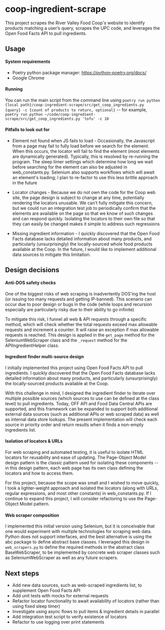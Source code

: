 # coop-ingredient-scrape
This project scrapes the River Valley Food Coop's website to identify products matching a user’s query, scrapes the UPC code, and leverages the Open Food Facts API to pull ingredients.

## Usage

#### System requirements
* Poetry python package manager: https://python-poetry.org/docs/
* Google Chrome 

#### Running
You can run the main script from the command line using `poetry run python {local path}/coop-ingredient-scrape/src/get_coop_ingredients.py {query} -c {count of products to return, optional}` -- for example, `poetry run python ~/code/coop-ingredient-scrape/src/get_coop_ingredients.py 'tofu' -c 10`

#### Pitfalls to look out for

* Element not found when JS fails to load - Occasionally, the Javascript from a page may fail to fully load before we search for the element. When this occurs, the locator will fail to find the element (most elements are dynamically generated). Typically, this is resolved by re-running the program. The sleep timer settings which determine how long we wait before searching for the element can also be adjusted in web_constants.py. Selenium also supports workflows which will await an element's loading; I plan to re-factor to use this less brittle approach in the future

* Locator changes - Because we do not own the code for the Coop web site, the page design is subject to change at any time, potentially rendering the locators unusable. We can't fully mitigate this concern, but we could run an integration test job to periodically confirm that the elements are available on the page so that we know of such changes and can respond quickly. Isolating the locators to their own file so that they can easily be changed makes it simple to address such regressions

* Missing ingredient information - I quickly discovered that the Open Food Facts database lacks detailed information about many products, and particularly (unsurprisingly) the locally-sourced whole food products available at the Coop. In the future, I would like to implement additional data sources to mitigate this limitation.  

## Design decisions

#### Anti-DOS safety checks
One of the biggest risks of web scraping is inadvertently DOS'ing the host (or issuing too many requests and getting IP-banned). This scenario can occur due to poor design or bugs in the code (while loops and recursion especially are particularly risky due to their ability to go infinite)

To mitigate this risk, I funnel all web & API requests through a specific method, which will check whether the total requests exceed max allowable requests and increment a counter. It will raise an exception if max allowable requests is reached. This design is applied in the `get_page` method for the SeleniumWebScraper class and the `_request` method for the APIIngredientHelper class. 

#### Ingredient finder multi-source design
I initially implemented this project using Open Food Facts API to pull ingredients. I quickly discovered that the Open Food Facts database lacks detailed information about many products, and particularly (unsurprisingly) the locally-sourced products available at the Coop.  

With this challenge in mind, I designed the ingredient finder to iterate over multiple possible sources (which sources to use can be defined at the class level) to pull ingredients. Today, OFF API and Food Data Central APIs are supported, and this framework can be expanded to support both additional external data sources (such as additional APIs or web scraped data) as well as internal data store lookups. The present implementation will check each source in priority order and return results when it finds a non-empty ingredients list.

#### Isolation of locators & URLs
For web scraping and automated testing, it is useful to isolate HTML locators for reusability and ease of updating. The Page-Object Model design pattern is the classic pattern used for isolating these components -- in this design pattern, each web page has its own class defining the locators and how to access them.

For this project, because the scope was small and I wished to move quickly, I took a lighter-weight approach and isolated the locators (along with URLs, regular expressions, and most other constants) in web_constants.py. If I continue to expand this project, I will consider refactoring to use the Page-Object Model pattern.

#### Web scraper composition 
I implemented this initial version using Selenium, but it is conceivable that one would experiment with multiple technologies for scraping web data. Python does not support interfaces, and the best alternative is using the abc package to define abstract base classes. I leveraged this design in `web_scrapers.py` to define the required methods in the abstract class BaseWebScraper, to be implemented by concrete web scraper classes such as SeleniumWebScraper as well as any future scrapers.

## Next steps

* Add new data sources, such as web-scraped ingredients list, to supplement Open Food Facts API
* Add unit tests with mocks for external requests
* Refactor locator functionality to await availability of locators (rather than using fixed sleep timer)
* Investigate using async flows to pull items & ingredient details in parallel  
* Add integration test script to verify existence of locators 
* Refactor to use logging over print statements
